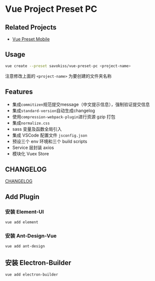 # Vue Project Preset PC

## Related Projects

- [Vue Preset Mobile](https://github.com/savokiss/vue-preset-mobile)

## Usage

```bash
vue create --preset savokiss/vue-preset-pc <project-name>
```
注意修改上面的 `<project-name>` 为要创建的文件夹名称

## Features

- 集成`commitizen`规范提交message（中文提示信息），强制验证提交信息
- 集成`standard-version`自动生成changelog
- 使用`compression-webpack-plugin`进行资源 gzip 打包
- 集成`normalize.css`
- sass 变量及函数全局引入
- 集成 VSCode 配置文件 `jsconfig.json`
- 预设三个 env 环境和三个 build scripts
- Service 层封装 axios
- 模块化 Vuex Store

## CHANGELOG

[CHANGELOG](./CHANGELOG.md)

## Add Plugin

### 安装 Element-UI

```bash
vue add element
```

### 安装 Ant-Design-Vue

```bash
vue add ant-design
```

## 安装 Electron-Builder

```bash
vue add electron-builder
```
